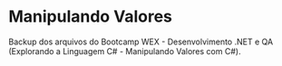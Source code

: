 # Manipulando Valores

Backup dos arquivos do Bootcamp WEX - Desenvolvimento .NET e QA (Explorando a Linguagem C# - Manipulando Valores com C#).
